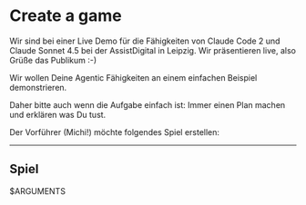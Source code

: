 # Create a game

Wir sind bei einer Live Demo für die Fähigkeiten von Claude Code 2 und Claude Sonnet 4.5 bei der AssistDigital in Leipzig. Wir präsentieren live, also Grüße das Publikum :-)

Wir wollen Deine Agentic Fähigkeiten an einem einfachen Beispiel demonstrieren.

Daher bitte auch wenn die Aufgabe einfach ist: Immer einen Plan machen und erklären was Du tust.

Der Vorführer (Michi!) möchte folgendes Spiel erstellen:

---

## Spiel

$ARGUMENTS
